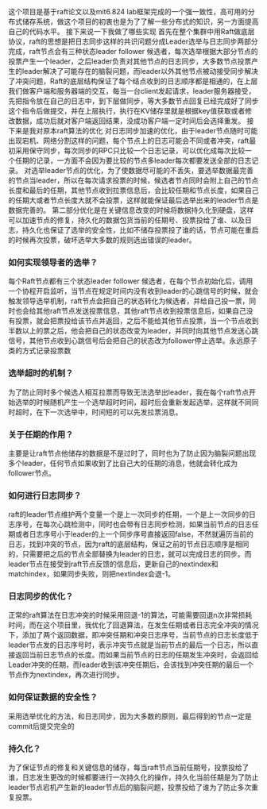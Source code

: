 
 这个项目是基于raft论文以及mit6.824 lab框架完成的一个强一致性，高可用的分布式储存系统，做这个项目的初衷也是为了了解一些分布式的知识，另一方面提高自己的代码水平。
 接下来说一下我做了哪些实现
 首先在整个集群中用Raft做底层协议，raft的思想是把日志同步这样的共识问题分成Leader选举与日志同步两部分完成，raft节点会有三种状态leader follower 候选者，每次选举根据大部分节点的投票产生一个leader，之后leader负责对其他节点的日志同步，大多数节点投票产生的leader解决了可能存在的脑裂问题，而leader以外其他节点被动接受同步解决了冲突问题，Raft的底层结构保证了每个结点收到的日志顺序都是相通的，在上层我们做客户端和服务器端的交互，每当一台client发起请求，leader服务器接受，先把指令放在自己的日志中，到下层做同步，等大多数节点回复已经完成好了同步这个指令后做提交，并在上层执行，执行在KV储存里就是根据key值获取或者修改数据，成功后就对客户端返回结果，没成功客户端一定时间后会选择重发。
 接下来是我对原本raft算法的优化
对日志同步加速的优化，由于leader节点随时可能出现宕机、网络分割这样的问题，每个节点上的日志可能会不同或者冲突，raft最初采用保守同步，每次同步的RPC只比较一个日志记录，可以优化成每次比较一个任期的记录，一方面不会因为要比较的节点多leader每次都要发送全部的日志记录。
对选举leader节点的优化，为了使数据尽可能的不丢失，要选举数据最完善的节点当leader，所以在每次请求投票的时候，候选者节点同时会附上自己的节点长度和最后的任期，其他节点收到拉票信息后，会比较任期和节点长度，如果自己的任期大或者节点长度大就不会投票，这样就能保证最后选举出来的leader节点是数据完善的。
第二部分优化是在关键信息改变的时候将数据持久化到硬盘，这样可以加速节点的修复，持久化的数据包货当前的任期号、投票投给了谁、以及日志，持久化也保证了选举的安全性，比如不储存投票投了谁的话，节点可能在重启的时候再次投票，破坏选举大多数的规则选出错误的leader。
### 如何实现领导者的选举？
每个Raft节点都有三个状态leader follower 候选者，在每个节点初始化后，调用一个协程开启监听，当节点在规定时间内没有收到leader的心跳信号的时候，就会触发领导选举机制，raft节点会把自己的状态转化为候选者，并给自己投一票，同时也会给其他raft节点发送投票信息，其他raft节点收到投票信息后，如果自己没有投票，就会把票投给该节点并返回，之后不能给其他节点投票，当一个节点收到半数以上的票之后，他会把自己的状态改变为leader，并同时向其他节点发送心跳信号，其他节点收到心跳信号后会把自己的状态改为follower停止选举。永远原子类的方式记录投票数
### 选举超时的机制？
为了防止同时多个候选人相互拉票而导致无法选举出leader，我在每个raft节点开始选举的时候随机产生一个选举超时时间，超时后会重新发起选举，这样就不同同时超时，在下一次选举中，时间短的可以先发拉票消息。
### 关于任期的作用？
主要是让raft节点他储存的数据是不是过时了，同时也为了防止因为脑裂问题出现多个leader，任何节点如果收到了比自己大的任期的消息，他就会转化成为follower节点。
### 如何进行日志同步？
raft的leader节点维护两个变量一个是上一次同步的任期，一个是上一次同步的日志序号，在每次心跳检测中，同时也会带有日志同步检测，如果当前节点的日志任期或者日志序号小于leader的上一个同步序号直接返回false，不然就遍历当前的日志，找到冲突的节点，因为raft的底层结构，保证之前的节点日志顺序是相同的，只需要把之后的节点全部替换为leader的日志，就可以完成日志的同步。而leader节点在接受到raft节点反馈的信息后，更新自己的nextindex和matchindex，如果同步失败，则把nextindex会退-1。
### 日志同步的优化？
正常的raft算法在日志冲突的时候采用回退-1的算法，可能需要回退n次非常损耗时间，而在这个项目里，我优化了回退算法，在发生任期或者日志完全冲突的情况下，添加了两个返回数据，即冲突任期和冲突日志序号，当前节点的日志长度低于leader节点发的日志序号时，表示冲突节点就是当前节点的最后一个日志，所以直接返回当前日志节点的长度。而如果当前节点的日志的任期发生冲突时，会返回给Leader冲突的任期，而leader收到该冲突任期后，会该找到冲突任期的最后一个节点作为nextindex，再次进行同步。
### 如何保证数据的安全性？
采用选举优化的方法，和日志同步，因为大多数的原则，最后得到的节点一定是commit后提交完全的
### 持久化？
为了保证节点的修复和关键信息的储存，每当raft节点当前任期号，投票投给了谁，日志发生更改的时候都要进行一次持久化的操作，持久化当前任期是为了防止leader节点宕机产生新的leader节点后的脑裂问题，投票投给了谁为了防止多次重复投票。

